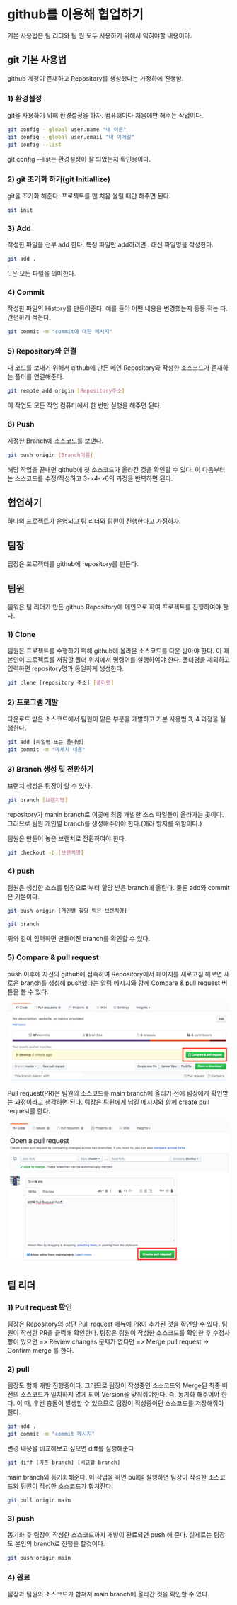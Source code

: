 # github를 이용해 협업하기

기본 사용법은 팀 리더와 팀 원 모두 사용하기 위해서 익혀야할 내용이다.

## git 기본 사용법

github 계정이 존재하고 Repository를 생성했다는 가정하에 진행함.

### 1) 환경설정

git을 사용하기 위해 환경설정을 하자. 컴퓨터마다 처음에만 해주는 작업이다.

```bash
git config --global user.name "내 이름"
git config --global user.email "내 이메일"
git config --list
```

git config --list는 환경설정이 잘 되었는지 확인용이다.

### 2) git 초기화 하기(git Initiallize)

git을 초기화 해준다. 프로젝트를 맨 처음 올릴 때만 해주면 된다.

```bash
git init
```

### 3) Add

작성한 파일을 전부 add 한다.
특정 파일만 add하려면 . 대신 파일명을 작성한다.

```bash
git add .
```

'.'은 모든 파일을 의미한다.

### 4) Commit

작성한 파일의 History를 만들어준다. 예를 들어 어떤 내용을 변경했는지 등등 적는 다. 간편하게 적는다.

```bash
git commit -m "commit에 대한 메시지"
```

### 5) Repository와 연결

내 코드를 보내기 위해서 github에 만든 메인 Repository와 작성한 소스코드가 존재하는 폴더를 연결해준다.

```bash
git remote add origin [Repository주소]
```

이 작업도 모든 작업 컴퓨터에서 한 번만 실행을 해주면 된다.

### 6) Push

지정한 Branch에 소스코드를 보낸다.

```bash
git push origin [Branch이름]
```

해당 작업을 끝내면 github에 첫 소스코드가 올라간 것을 확인할 수 있다.
이 다음부터는 소스코드를 수정/작성하고 3->4->6의 과정을 반복하면 된다.

## 협업하기

하나의 프로젝트가 운영되고 팀 리더와 팀원이 진행한다고 가정하자.

## 팀장

팁장은 프로젝터를 github에 repository를 만든다.

## 팀원

팀워은 팀 리더가 만든 github Repository에 메인으로 하여 프로젝트를 진행하여야 한다.

### 1) Clone

팀원은 프로젝트를 수행하기 위해 github에 올라온 소스코드를 다운 받아야 한다. 이 때 본인이 프로젝트를 저장할 폴더 위치에서 명령어를 실행하여야 한다.
폴더명을 제외하고 입력하면 repository명과 동일하게 생성한다.

```bash
git clone [repository 주소] [폴더명]
```

### 2) 프로그램 개발

다운로드 받은 소스코드에서 팀원이 맡은 부분을 개발하고 기본 사용법 3, 4 과정을 실행한다.

```bash
git add [파일명 또는 폴더명]
git commit -m "메세지 내용"
```

### 3) Branch 생성 및 전환하기

브랜치 생성은 팀장이 할 수 있다.

```bash
git branch [브랜치명]
```

repository가 manin branch로 이곳에 최종 개발한 소스 파일들이 올라가는 곳이다. 그러므로 팀원 개인별 branch를 생성해주어야 한다.(에러 방지를 위함이다.)

팀원은 만들어 놓은 브랜치로 전환하여야 한다.

```bash
git checkout -b [브랜치명]
```

### 4) push

팀원은 생성한 소스를 팀장으로 부터 할당 받은 branch에 올린다. 물론 add와 commit은 기본이다.

```bash
git push origin [개인별 할당 받은 브렌치명]
```

```bash
git branch
```

위와 같이 입력하면 만들어진 branch를 확인할 수 있다.

### 5) Compare & pull request

push 이후에 자신의 github에 접속하여 Repository에서 페이지를 새로고침 해보면 새로운 branch를 생성해 push했다는 알림 메시지와 함께 Compare & pull request 버튼을 볼 수 있다.

![그림](./img/Lecture4_img1.png)

Pull request(PR)은 팀원의 소스코드를 main branch에 올리기 전에 팀장에게 확인받는 과정이라고 생각하면 된다.
팀장은 팀원에게 남길 메시지와 함께 create pull request를 한다.

![그림](./img/Lecture4_img2.png)

## 팀 리더

### 1) Pull request 확인

팀장은 Repository의 상단 Pull request 메뉴에 PR이 추가된 것을 확인할 수 있다.
팀원이 작성한 PR을 클릭해 확인한다.
팀장은 팀원이 작성한 소스코드를 확인한 후
수정사항이 있으면 => Review changes
문제가 없다면 => Merge pull request -> Confirm merge
를 한다.

### 2) pull

팀장도 함께 개발 진행중이다. 그러므로 팀장이 작성중인 소스코드와 Merge된 최종 버전의 소스코드가 일치하지 않게 되어 Version을 맞춰줘야한다. 즉, 동기화 해주어야 한다. 이 때, 우선 충돌이 발생할 수 있으므로 팀장이 작성중이던 소스코드를 저장해줘야 한다.

```bash
git add .
git commit -m "commit 메시지"
```

변경 내용을 비교해보고 싶으면 diff를 실행해준다

```bash
git diff [기존 branch] [비교할 branch]
```

main branch와 동기화해준다. 이 작업을 하면 pull을 실행하면 팀장이 작성한 소스코드와 팀원이 작성한 소스코드가 합쳐진다.

```bash
git pull origin main
```

### 3) push

동기화 후 팀장이 작성한 소스코드까지 개발이 완료되면 push 해 준다.
실제로는 팀장도 본인의 branch로 진행을 할것이다.

```bash
git push origin main
```

### 4) 완료

팀장과 팀원의 소스코드가 합쳐져 main branch에 올라간 것을 확인할 수 있다.

